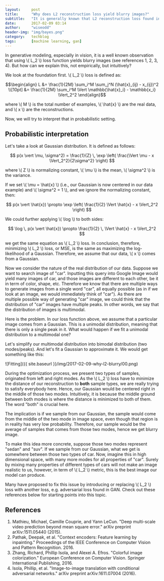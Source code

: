 ```yaml
---
layout:     post
title:      "Why does L2 reconstruction loss yield blurry images?"
subtitle:   "It is generally known that L2 reconstruction loss found in generative models yields blurrier images than e.g. adversarial loss. But why?"
date:       2017-02-09 03:14
author:     "wiseodd"
header-img: "img/bayes.png"
category:   techblog
tags:       [machine learning, gan]
---
```


In generative modeling, especially in vision, it is a well known observation that using \\( L_2 \\) loss function yields blurry images (see references 1, 2, 3, 4). But how can we explain this, not empirically, but intuitively?

We look at the foundation first. \\( L_2 \\) loss is defined as:

$$\begin{align}
    L &= \frac{1}{2M} \sum_i^M \sum_j^N (\hat{x}_{ij} - x_{ij})^2 \\[10pt]
      &= \frac{1}{2M} \sum_i^M  \Vert \mathbb{\hat{x}_i} - \mathbb{x_i} \Vert_2^2
\end{align}$$

where \\( M \\) is the total number of examples, \\( \hat{x} \\) are the real data, and \\( x \\) are the reconstructions.

Now, we will try to interpret that in probabilistic setting.

<h2 class="section-heading">Probabilistic interpretation</h2>

Let's take a look at Gaussian distribution. It is defined as follows:

$$
p(x \vert \mu, \sigma^2) = \frac{1}{Z} \, \exp \left( \frac{\Vert \mu - x \Vert_2^2}{2\sigma^2} \right)
$$

where \\( Z \\) is normalizing constant, \\( \mu \\) is the mean, \\( \sigma^2 \\) is the variance.

If we set \\( \mu = \hat{x} \\) (i.e., our Gaussian is now centered in our data example) and \\( \sigma^2 = 1 \\), and we ignore the normalizing constant, then:

$$
p(x \vert \hat{x}) \propto \exp \left( \frac{1}{2} \Vert \hat{x} - x \Vert_2^2 \right)
$$

We could further applying \\( \log \\) to both sides:

$$
\log \, p(x \vert \hat{x}) \propto \frac{1}{2} \, \Vert \hat{x} - x \Vert_2^2
$$

we get the same equation as \\( L_2 \\) loss. In conclusion, therefore, minimizing \\( L_2 \\) loss, or MSE, is the same as maximizing the log-likelihood of a Gaussian. Therefore, we assume that our data, \\( x \\) comes from a Gaussian.

Now we consider the nature of the real distribution of our data. Suppose we want to search image of "car". Inputting this query into Google Image would yield many images of car, and those images are different to each other, be it in term of color, shape, etc. Therefore we know that there are multiple ways to generate images from a single word "car", all equally possible (as in if we look at an image, we would immediately think of "car"). As there are multiple possible way of generating "car" image, we could think that the distribution of "car" images have multiple peaks. In other words, we say that the distribution of images is multimodal.

Here is the problem. In our loss function above, we assume that a particular image comes from a Gaussian. This is a unimodal distribution, meaning that there is only a single peak in it. What would happen if we fit a unimodal distribution to a multimodal one?

Let's simplify our multimodal distribution into bimodal distribution (two modes/peaks). And let's fit a Gaussian to approximate it. We would get something like this:

![Fitting]({{ site.baseurl }}/img/2017-02-09-why-l2-blurry/00.png)

During the optimization process, we present two types of samples, originated from left and right modes. As the \\( L_2 \\) loss have to minimize the distance of our reconstruction to **both** sample types, we are really trying to satisfy everybody here. Hence, our Gaussian would be centered right in the middle of those two modes. Intuitively, it is because the middle ground between both modes is where the distance is minimized to both of them. The word "both" is crucial here.

The implication is if we sample from our Gaussian, the sample would come from the middle of the two mode in image space, even though that region is in reality has very low probability. Therefore, our sample would be the average of samples that comes from those two modes, hence we get blurry image.

To make this idea more concrete, suppose those two modes represent "sedan" and "suv". If we sample from our Gaussian, what we get is somewhere between those two types of car. Now, imagine this in high dimensional space, with many more modes for all properties of "car". Surely by mixing many properties of different types of cars will not make an image realistic to us, however, in term of \\( L_2 \\) metric, this is the best image our model can produce.

Many have proposed to fix this issue by introducing or replacing \\( L_2 \\) loss with another loss, e.g. adversarial loss found in GAN. Check out these references below for starting points into this topic.

<h2 class="section-heading">References</h2>

1. Mathieu, Michael, Camille Couprie, and Yann LeCun. "Deep multi-scale video prediction beyond mean square error." arXiv preprint arXiv:1511.05440 (2015).
2. Pathak, Deepak, et al. "Context encoders: Feature learning by inpainting." Proceedings of the IEEE Conference on Computer Vision and Pattern Recognition. 2016.
3. Zhang, Richard, Phillip Isola, and Alexei A. Efros. "Colorful image colorization." European Conference on Computer Vision. Springer International Publishing, 2016.
4. Isola, Phillip, et al. "Image-to-image translation with conditional adversarial networks." arXiv preprint arXiv:1611.07004 (2016).
